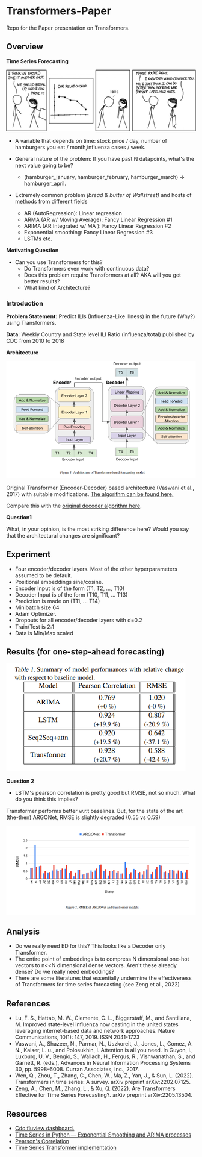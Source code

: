 # Transformers-Paper
Repo for the Paper presentation on Transformers.

## Overview
**Time Series Forecasting**

![img_2.png](assets/img_2.png)

* A variable that depends on time: stock price / day, number of hamburgers you eat / month,influenza cases / week.


* General nature of the problem: If you have past N datapoints, what's the next value going to be?
  * (hamburger_january, hamburger_february, hamburger_march) -> hamburger_april.


* Extremely common problem _(bread & butter of Wallstreet)_ and hosts of methods from different fields
  * AR (AutoRegression): Linear regression
  * ARMA (AR w/ Moving Average): Fancy Linear Regression #1
  * ARIMA (AR Integrated w/ MA ): Fancy Linear Regression #2
  * Exponential smoothing: Fancy Linear Regression #3
  * LSTMs etc.

**Motivating Question**

* Can you use Transformers for this?
  * Do Transformers even work with continuous data?
  * Does this problem require Transformers at all? AKA will you get better results?
  * What kind of Architecture?

### Introduction
**Problem Statement:** Predict ILIs (Influenza-Like Illness) in the future (Why?) using Transformers.

**Data:**  Weekly Country and State level ILI Ratio (influenza/total) published by CDC from 2010 to 2018

**Architecture**

![](assets/architecture.png)

Original Transformer (Encoder-Decoder) based architecture (Vaswani et al., 2017) with suitable modifications. [The algorithm can be found here.](Algorithm%20for%20Time%20Series%20Forecasting.pdf)

Compare this with the [original decoder algorithm here](assets/EDoriginal.png).

**Question1** 

What, in your opinion, is the most striking difference here? Would you say that the architectural changes are significant?

## Experiment
* Four encoder/decoder layers. Most of the other hyperparameters assumed to be default.
* Positional embeddings sine/cosine.
* Encoder Input is of the form (T1, T2, ..., T10)
* Decoder Input is of the form (T10, T11, ... T13)
* Prediction is made on (T11, ... T14)
* Minibatch size 64
* Adam Optimizer.
* Dropouts for all encoder/decoder layers with d=0.2
* Train/Test is 2:1
* Data is Min/Max scaled

## Results (for one-step-ahead forecasting)
![img.png](assets/img.png)

**Question 2**
* LSTM's pearson correlation is pretty good but RMSE, not so much. What do you think this implies?

Transformer performs better w.r.t baselines. But, for the state of the art (the-then) ARGONet, RMSE is slightly degraded (0.55 vs 0.59)

![img_1.png](assets/img_1.png)

## Analysis
* Do we really need ED for this? This looks like a Decoder only Transformer.
* The entire point of embeddings is to compress N dimensional one-hot vectors to n<<N dimensional dense vectors. Aren't these already dense? Do we really need embeddings?
* There are some literatures that essentially undermine the effectiveness of Transformers for time series forecasting (see Zeng et al., 2022)

## References
- Lu, F. S., Hattab, M. W., Clemente, C. L., Biggerstaff, M.,
and Santillana, M. Improved state-level influenza now casting in the united states leveraging internet-based data
and network approaches. Nature Communications, 10(1):
147, 2019. ISSN 2041-1723
- Vaswani, A., Shazeer, N., Parmar, N., Uszkoreit, J., Jones,
L., Gomez, A. N., Kaiser, L. u., and Polosukhin, I. Attention is all you need. In Guyon, I., Luxburg, U. V., Bengio, S., Wallach, H., Fergus, R., Vishwanathan, S., and
Garnett, R. (eds.), Advances in Neural Information Processing Systems 30, pp. 5998–6008. Curran Associates,
Inc., 2017.
- Wen, Q., Zhou, T., Zhang, C., Chen, W., Ma, Z., Yan, J., & Sun, L. (2022). Transformers in time series: A survey. arXiv preprint arXiv:2202.07125.
- Zeng, A., Chen, M., Zhang, L., & Xu, Q. (2022). Are Transformers Effective for Time Series Forecasting?. arXiv preprint arXiv:2205.13504.

## Resources
- [Cdc fluview dashboard.](https://gis.cdc.gov/grasp/fluview/fluportaldashboard.html)
- [Time Series in Python — Exponential Smoothing and ARIMA processes](https://towardsdatascience.com/time-series-in-python-exponential-smoothing-and-arima-processes-2c67f2a52788)
- [Pearson's Correlation](https://en.wikipedia.org/wiki/Pearson_correlation_coefficient)
- [Time Series Transformer implementation](https://github.com/tdjuly/TimeSeriesTransformer)






